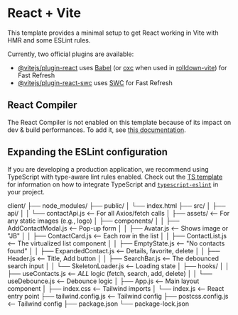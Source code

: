 # React + Vite

This template provides a minimal setup to get React working in Vite with HMR and some ESLint rules.

Currently, two official plugins are available:

- [@vitejs/plugin-react](https://github.com/vitejs/vite-plugin-react/blob/main/packages/plugin-react) uses [Babel](https://babeljs.io/) (or [oxc](https://oxc.rs) when used in [rolldown-vite](https://vite.dev/guide/rolldown)) for Fast Refresh
- [@vitejs/plugin-react-swc](https://github.com/vitejs/vite-plugin-react/blob/main/packages/plugin-react-swc) uses [SWC](https://swc.rs/) for Fast Refresh

## React Compiler

The React Compiler is not enabled on this template because of its impact on dev & build performances. To add it, see [this documentation](https://react.dev/learn/react-compiler/installation).

## Expanding the ESLint configuration

If you are developing a production application, we recommend using TypeScript with type-aware lint rules enabled. Check out the [TS template](https://github.com/vitejs/vite/tree/main/packages/create-vite/template-react-ts) for information on how to integrate TypeScript and [`typescript-eslint`](https://typescript-eslint.io) in your project.


client/
├── node_modules/
├── public/
│   └── index.html
├── src/
│   ├── api/
│   │   └── contactApi.js         <-- For all Axios/fetch calls
│   ├── assets/                 <-- For any static images (e.g., logo)
│   ├── components/
│   │   ├── AddContactModal.js    <-- Pop-up form
│   │   ├── Avatar.js             <-- Shows image or "JB"
│   │   ├── ContactCard.js        <-- Each row in the list
│   │   ├── ContactList.js        <-- The virtualized list component
│   │   ├── EmptyState.js         <-- "No contacts found"
│   │   ├── ExpandedContact.js    <-- Details, favorite, delete
│   │   ├── Header.js             <-- Title, Add button
│   │   ├── SearchBar.js          <-- The debounced search input
│   │   └── SkeletonLoader.js     <-- Loading state
│   ├── hooks/
│   │   ├── useContacts.js        <-- *ALL* logic (fetch, search, add, delete)
│   │   └── useDebounce.js        <-- Debounce logic
│   ├── App.js                    <-- Main layout component
│   ├── index.css                 <-- Tailwind imports
│   └── index.js                  <-- React entry point
├── tailwind.config.js          <-- Tailwind config
├── postcss.config.js           <-- Tailwind config
├── package.json
└── package-lock.json